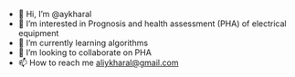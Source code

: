 - 👋 Hi, I’m @aykharal
- 👀 I’m interested in Prognosis and health assessment (PHA) of electrical equipment
- 🌱 I’m currently learning algorithms
- 💞️ I’m looking to collaborate on PHA 
- 📫 How to reach me aliykharal@gmail.com

<!---
aykharal/aykharal is a ✨ special ✨ repository because its `README.md` (this file) appears on your GitHub profile.
You can click the Preview link to take a look at your changes.
--->
